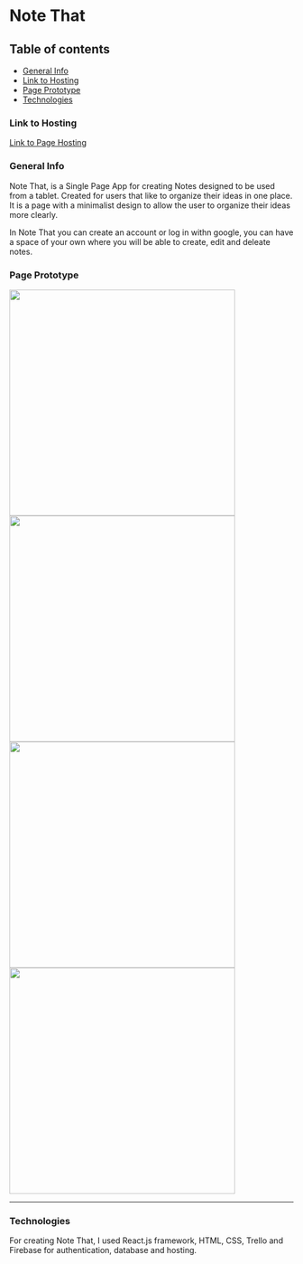 # Note That

## Table of contents
* [General Info](#general-info)
* [Link to Hosting](#link-to-hosting)
* [Page Prototype](#page-prototype)
* [Technologies](#technologies)

### Link to Hosting
[Link to Page Hosting](https://note-that.firebaseapp.com/)

### General Info
Note That, is a Single Page App for creating Notes designed to be used from a tablet. Created for users that like to organize their ideas in one place. It is a page with a minimalist design to allow the user to organize their ideas more clearly. 

In Note That you can create an account or log in withn google, you can have a space of your own where you will be able to create, edit and deleate notes.


### Page Prototype

<img src="https://user-images.githubusercontent.com/79501211/139490937-ea0a1fb7-e415-4a60-8a0d-7129e1f101e0.png" width="400" height="auto"/>    <img src="https://user-images.githubusercontent.com/79501211/139490913-2048f9c0-d1cc-46c9-839f-f86a393a410e.png" width="400" height="auto"/>   <img src="https://user-images.githubusercontent.com/79501211/139493542-f28deccf-3b93-43cb-9ee2-303751d5f1ba.png" width="400" height="auto"/>    <img src="https://user-images.githubusercontent.com/79501211/139490928-214b9d40-2a47-41d2-b9a0-e23c6a098880.png" width="400" height="auto"/> 


***



### Technologies

For creating Note That, I used React.js framework, HTML, CSS, Trello and Firebase for authentication, database and hosting.
